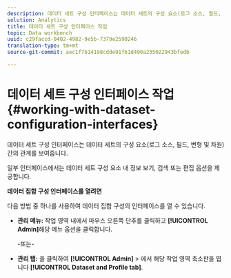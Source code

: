 ```yaml
---
description: 데이터 세트 구성 인터페이스는 데이터 세트의 구성 요소(로그 소스, 필드, 변형 및 차원) 간의 관계를 보여줍니다.
solution: Analytics
title: 데이터 세트 구성 인터페이스 작업
topic: Data workbench
uuid: c29faccd-0402-4982-9e5b-7379e2590246
translation-type: tm+mt
source-git-commit: aec1f7b14198cdde91f61d490a235022943bfedb

---
```



# 데이터 세트 구성 인터페이스 작업{#working-with-dataset-configuration-interfaces}

데이터 세트 구성 인터페이스는 데이터 세트의 구성 요소(로그 소스, 필드, 변형 및 차원) 간의 관계를 보여줍니다.

일부 인터페이스에서는 데이터 세트 구성 요소 내 정보 보기, 검색 또는 편집 옵션을 제공합니다.

**데이터 집합 구성 인터페이스를 열려면**

다음 방법 중 하나를 사용하여 데이터 집합 구성의 인터페이스를 열 수 있습니다.

* **관리 메뉴:** 작업 영역 내에서 마우스 오른쪽 단추를 클릭하고 **[!UICONTROL Admin]**&#x200B;해당 메뉴 옵션을 클릭합니다.

   -또는-

* **관리 탭:** 을 클릭하여 **[!UICONTROL Admin]** > 에서 해당 작업 영역 축소판을 엽니다 **[!UICONTROL Dataset and Profile tab]**.

